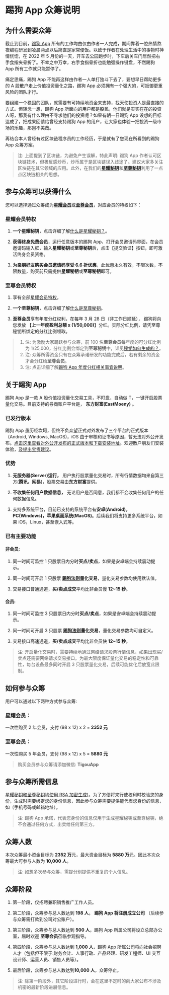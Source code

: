 # 踢狗 App 众筹说明

## 为什么需要众筹

截止到目前，[踢狗 App](https://gitee.com/TiGou/tigou_rule/releases) 所有的工作均由仅由作者一人完成，期间靠着一腔热情熬夜编程研发到凌晨两点以后简直是家常便饭。以致于作者在处理生活中的事物时神情恍惚，在 2022 年 5 月份的一天，开车去公园跑步时，下车后关车门居然把右手食指夹骨折了。不幸之中万幸，右手食指骨折也能勉强操作键盘，不然踢狗 App 所有工作就只能暂停了。

痛定思痛，踢狗 App 不能再这样由作者一人单打独斗下去了，要想早日帮助更多的 A 股散户走上价值投资量化之路，踢狗 App 必须拥有一个强大的，可抵御更重风险的团队才行。

要组建一个稳固的团队，就需要有可持续地资金来支持，找天使投资人是最直接的方式。但转念一想，踢狗 App 所面向的用户都是股民，他们就是实实在在的投资人呀，那我有什么理由不寻求他们的投资呢？如果有朝一日踢狗 App 设想的目标达成了，把成果回馈给曾经支持踢狗 App 的用户，让大家也体验一把投资一级市场的乐趣，那岂不美哉。

再结合本人曾经有过区块链程序员的工作经历，于是就有了您现在所看到的踢狗 App 众筹方案。

> 注: 上面提到了区块链，为避免产生误解，特此声明: 踢狗 App 作者认可区块链技术，但极反感炒币，炒币属于是区块链误入歧途了。建议大家多关注区块链在其它领域的应用。此外，在我们的[**星耀秘钥**](./qa/%E4%BB%80%E4%B9%88%E6%98%AF%E6%98%9F%E8%80%80%E7%A7%98%E9%92%A5%E5%92%8C%E8%87%B3%E5%B0%8A%E7%A7%98%E9%92%A5%EF%BC%9F.md#星耀秘钥)和[**至尊秘钥**](./qa/%E4%BB%80%E4%B9%88%E6%98%AF%E6%98%9F%E8%80%80%E7%A7%98%E9%92%A5%E5%92%8C%E8%87%B3%E5%B0%8A%E7%A7%98%E9%92%A5%EF%BC%9F.md#至尊秘钥)利用了一点点区块链相关的思想。

## 参与众筹可以获得什么

您可以选择通过众筹成为[**星耀会员**](#星耀会员)或[**至尊会员**](#至尊会员)，对应会员的特权如下：

### 星耀会员特权

1. **一个星耀秘钥**，点击详细了解[什么是星耀秘钥？](./qa/%E4%BB%80%E4%B9%88%E6%98%AF%E6%98%9F%E8%80%80%E7%A7%98%E9%92%A5%E5%92%8C%E8%87%B3%E5%B0%8A%E7%A7%98%E9%92%A5%EF%BC%9F.md#星耀秘钥)。

1. **获得终身免费会员**，运行任意版本的踢狗 App，打开会员邀请码界面，在会员邀请码输入框，输入**星耀秘钥**或**至尊秘钥**后，点击【提交验证】按钮，即可激活终身会员资格。

1. **为亲朋好友购买会员邀请码享受 6.6 折优惠**，此优惠永久有效，不限次数，不限数量，购买前只需提供**星耀秘钥**或**至尊秘钥**即可。

### 至尊会员特权

1. 享有全部[星耀会员特权](#星耀会员特权)。

1. **一个至尊秘钥**，点击详细了解[什么是至尊秘钥](./qa/%E4%BB%80%E4%B9%88%E6%98%AF%E6%98%9F%E8%80%80%E7%A7%98%E9%92%A5%E5%92%8C%E8%87%B3%E5%B0%8A%E7%A7%98%E9%92%A5%EF%BC%9F.md#至尊秘钥)。

1. **至尊会员**享有年度分红权利，在每年 3 月 28 日（非工作日顺延）， 踢狗将向您发放 【**上一年度盈利总额 x (1/50,000)**】分红。实际分红比例，请凭至尊秘钥所绑定的分红比例领取。

> 1. 注: 为激励大家踊跃参与众筹，前 100 名**至尊会员**每年度的可分红比例为 1/25,000，分红比例会绑定到**至尊秘钥**中，详见[秘钥如何生成的？](./qa/%E4%BB%80%E4%B9%88%E6%98%AF%E6%98%9F%E8%80%80%E7%A7%98%E9%92%A5%E5%92%8C%E8%87%B3%E5%B0%8A%E7%A7%98%E9%92%A5%EF%BC%9F.md#如何生成)。
> 1. 注: 众筹所得资金只有在众筹承诺研发的功能完成后，若有剩余的资金才会分红给**至尊会员**。
> 1. 注: 点击详细了解[踢狗 App 年度分红相关事宜说明](./qa/%E8%B8%A2%E7%8B%97App%E5%B9%B4%E5%BA%A6%E5%88%86%E7%BA%A2%E7%9B%B8%E5%85%B3%E4%BA%8B%E5%AE%9C%E8%AF%B4%E6%98%8E.md)。

## 关于踢狗 App

踢狗 App 是一款 A 股价值投资量化交易工具，不盯盘，自动做 T，一键开启股票量化交易。目前支持的券商账户平台是， **东方财富(EastMoeny)** 。

### 已发行版本

踢狗 App 虽历经坎坷，但终不负众望正式对外发布了三个平台的正式版本（Android, Windows, MacOS)，iOS 由于审核和证书等原因，暂无法对外公开发布。[点击这里查看对外公开发布的正式版本和下载安装地址](https://gitee.com/TiGou/tigou_rule/releases)。欢迎散户朋友们安装体验，[及提出宝贵建议](https://gitee.com/TiGou/tigou_rule/issues)。

### 优势

1. **无服务器(Server)运行，** 用户执行股票量化交易时，所有行情数据均来自第三方(**腾讯，网易**)，股票交易由**东方财富**提供。

1. **不收集任何用户数据信息，** 无论用户是否同意，我们都不会收集任何用户的任何数据信息。

1. 支持多系统平台，目前已支持的系统平台有**安卓(Android)，PC(Windows)，苹果桌面系统(MacOS)**。后续我们将支持更多系统平台，如果 iOS，Linux，甚至嵌入式等。

### 已有主要功能

#### 非会员:

1. 同一时间可监控 1 只股票日内分时**买点/卖点**，如果是安卓端会持续震动提示。

1. 同一时间可开启 1 只股票 **[踢狗法则](./README.md)量化交易**，量化交易参数均使用默认值。

1. 交易接口普通通道，**买/卖点成交**平均比非会员慢 **12~15 秒**。

#### 会员:

1. 同一时间可监控 3 只股票日内分时**买点/卖点**，如果是安卓端会持续震动提示。

1. 同一时间可开启 3 只股票 **[踢狗法则](./README.md)量化交易**，量化交易参数均可自定义。

1. 交易接口高速通道，**买/卖点成交**平均比非会员快 **12~15 秒**。

> 注: 开启量化交易时，需要持续地通过网络请求股票行情信息，如果出现买/卖点还需要网络请求交易接口。为最大限度保证量化交易的稳定性和可靠性，每台设备最多同时开启 3 只股票量化交易，后续可能优化后放宽此限制。

## 如何参与众筹

用户可以通过以下两种方式参与众筹:

### 星耀会员：

一次性购买 2 年会员，支付 (98 x 12) x 2 = **2352 元**

### 至尊会员：

一次性购买 5 年会员，支付 (98 x 12) x 5 = **5880 元**

> 购买会员参与众筹请添加微信: **TigouApp**

## 参与众筹所需信息

[星耀秘钥和至尊秘钥均使用 RSA 加密生成](./qa/%E4%BB%80%E4%B9%88%E6%98%AF%E6%98%9F%E8%80%80%E7%A7%98%E9%92%A5%E5%92%8C%E8%87%B3%E5%B0%8A%E7%A7%98%E9%92%A5%EF%BC%9F.md))。为了方便将来行使权利时校验您的身份，生成时需要绑定您的身份信息，因此参与众筹需要提供能代表您身份的信息，如（手机号码或邮箱地址）。

> 注: 踢狗 App 承诺，代表您身份的信息仅用于生成星耀秘钥或至尊秘钥，绝不会通过任何方式，出卖给任何第三方。

## 众筹人数

本次众筹最小资金目标为 **2352 万**元，最大资金目标为 **5880 万**元。因此本次众筹最大可参与人数为 **10,000 人**。

> 注: 如想多次参与众筹，需提分别提供不重复的个人信息。

## 众筹阶段

1. 第一阶段，仅招聘兼职销售推广工作人员。

1. 第二阶段，众筹参与总人数达到 **198 人**， **踢狗 App 将注册成立公司** （后续参与众筹需打款到公司对公账户）。

1. 第三阶段，众筹参与总人数达到 **500 人**，踢狗 App 所属公司将设立总部办公室，届时欢迎 **至尊会员**莅临参观指导。

1. 第四阶段，众筹参与总人数达到 **1,000 人**，踢狗 App 所属公司将向社会招聘人才（包括但不限于:财务会计、人事行政、产品经理、研发工程师、UI 交互设计师、运营人员、销售人员等）。

1. 最后阶段，众筹参与总人数达到**10,000 人**，众筹停止。

> 注: 除第一阶段外，其它阶段进行时，会在这里不定时的向大家公布不涉及机密的最新阶段进展信息。
